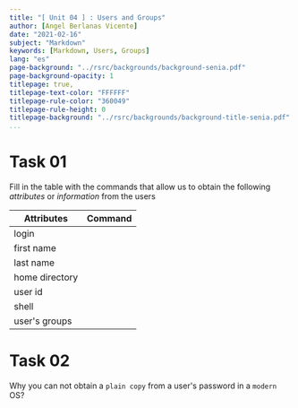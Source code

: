 ```yaml
---
title: "[ Unit 04 ] : Users and Groups"
author: [Angel Berlanas Vicente]
date: "2021-02-16"
subject: "Markdown"
keywords: [Markdown, Users, Groups]
lang: "es"
page-background: "../rsrc/backgrounds/background-senia.pdf"
page-background-opacity: 1
titlepage: true,
titlepage-text-color: "FFFFFF"
titlepage-rule-color: "360049"
titlepage-rule-height: 0
titlepage-background: "../rsrc/backgrounds/background-title-senia.pdf"
...
```


# Task 01

Fill in the table with the commands that allow us to obtain the following *attributes* or *information* from the users

| Attributes | Command  |
|----------|:----------:|
| login       |             |
| first name      |            |
| last name       |            |
| home directory       |            |
| user id |            |
| shell |            |
| user's groups |            |


# Task 02

Why you can not obtain a `plain copy` from a user's password in a `modern` OS?

